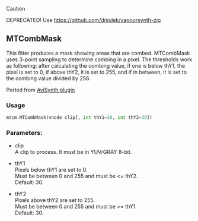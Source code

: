 > [!CAUTION] 
> DEPRECATED! Use https://github.com/dnjulek/vapoursynth-zip
## MTCombMask

This filter produces a mask showing areas that are combed. MTCombMask uses 3-point sampling to determine combing in a pixel.
The thresholds work as following: after calculating the combing value, if one is below thY1, the pixel is set to 0, if above thY2, it is set to 255, and if in between, it is set to the combing value divided by 256.

Ported from [AviSynth plugin](http://avisynth.nl/index.php/MTCombMask)

### Usage
```python
mtcm.MTCombMask(vnode clip[, int thY1=30, int thY2=30])
```
### Parameters:

- clip\
    A clip to process. It must be in YUV/GRAY 8-bit.
    
- thY1\
    Pixels below thY1 are set to 0.\
    Must be between 0 and 255 and must be <= thY2.\
    Default: 30.
    
- thY2\
    Pixels above thY2 are set to 255.\
    Must be between 0 and 255 and must be >= thY1.\
    Default: 30.

